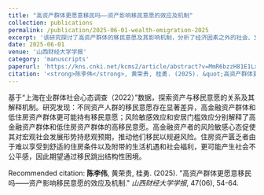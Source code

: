```yaml
---
title: "高资产群体更愿意移民吗——资产影响移民意愿的效应及机制"
collection: publications
permalink: /publication/2025-06-01-wealth-emigration-2025
excerpt: '该研究探讨了高资产群体的移民意愿及其影响机制，分析了经济因素之外的社会、文化动因，并对“润”现象提供了社会学解释。'
date: 2025-06-01
venue: '山西财经大学学报'
category: 'manuscripts'
paperurl: 'https://kns.cnki.net/kcms2/article/abstract?v=MmR6bzzH81E1Lxg7dbQXdHRh_vPLZzV6ZBQm_dRP9fDpC__zoLVGjp8-kEakJuL1f5Wdpp-03PUb_Q8jExSL4EfLWbTWc7XnEJvioeNxCW6uKWp62I0ahHV7e06oCUue6XR4iXk4thdW6ld9J1-G0btqsCp1jkJ4&uniplatform=NZKPT&language=CHS'
citation: '<strong>陈李伟</strong>, 黄荣贵, 桂勇. (2025). &quot;高资产群体更愿意移民吗——资产影响移民意愿的效应及机制.&quot; <em>山西财经大学学报</em>, 47(06), 54-64.'
---
```

基于“上海在业群体社会心态调查（2022）”数据，探索资产与移民意愿的关系及其解释机制。研究发现：不同资产人群的移民意愿存在显著差异，高金融资产群体和低住房资产群体更可能持有移民意愿；风险敏感效应和安居门槛效应分别解释了高金融资产群体和低住房资产群体的高移民意愿。高金融资产者的风险敏感心态促使其对宏观社会发展形势持悲观预期，推动他们移民以规避风险。住房资产匮乏者由于难以享受到舒适的住房条件以及附带的生活机遇和社会福利，更可能产生社会不公平感，因此期望通过移民跳出结构性困境。

Recommended citation: <strong>陈李伟</strong>, 黄荣贵, 桂勇. (2025). &quot;高资产群体更愿意移民吗——资产影响移民意愿的效应及机制.&quot; <em>山西财经大学学报</em>, 47(06), 54-64.